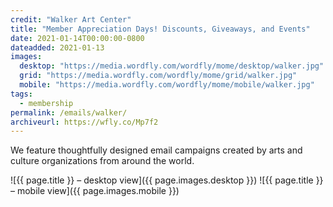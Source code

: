 ```yaml
---
credit: "Walker Art Center"
title: "Member Appreciation Days! Discounts, Giveaways, and Events"
date: 2021-01-14T00:00:00-0800
dateadded: 2021-01-13
images:
  desktop: "https://media.wordfly.com/wordfly/mome/desktop/walker.jpg"
  grid: "https://media.wordfly.com/wordfly/mome/grid/walker.jpg"
  mobile: "https://media.wordfly.com/wordfly/mome/mobile/walker.jpg"
tags:
  - membership
permalink: /emails/walker/
archiveurl: https://wfly.co/Mp7f2
---
```

We feature thoughtfully designed email campaigns created by arts and culture organizations from around the world.

![{{ page.title }} – desktop view]({{ page.images.desktop }})
![{{ page.title }} – mobile view]({{ page.images.mobile }})
